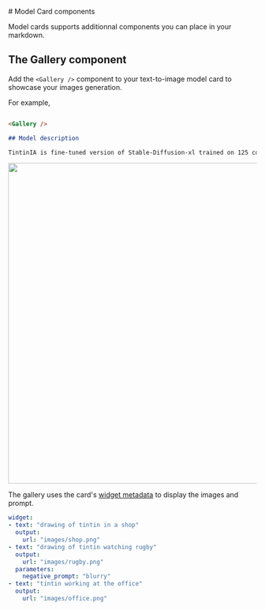 # Model Card components

Model cards supports additionnal components you can place in your markdown. 

## The Gallery component

Add the `<Gallery />` component to your text-to-image model card to showcase your images generation.

For example, 
```md

<Gallery />

## Model description

TintinIA is fine-tuned version of Stable-Diffusion-xl trained on 125 comics panels from Tintin album. 

```

<div class="flex justify-center">
<img width="650" src="https://huggingface.co/datasets/huggingface/documentation-images/resolve/main/hub/models-gallery.png"/>
</div>

The gallery uses the card's [widget metadata](/docs/hub/models-widgets-examples#text-to-image) to display the images and prompt.

```yaml
widget:
- text: "drawing of tintin in a shop"
  output:
    url: "images/shop.png"
- text: "drawing of tintin watching rugby"
  output:
    url: "images/rugby.png"
  parameters:
    negative_prompt: "blurry"
- text: "tintin working at the office"
  output:
    url: "images/office.png"
```
